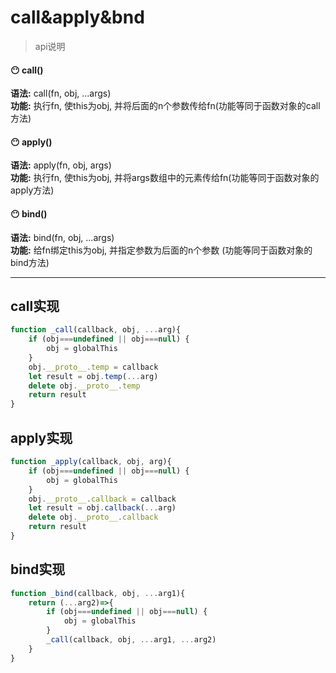 # call&apply&bnd

> api说明

#### 😶 call()
<strong>语法:</strong> call(fn, obj, ...args)<br/>
<strong>功能:</strong> 执行fn, 使this为obj, 并将后面的n个参数传给fn(功能等同于函数对象的call方法)
#### 😶 apply()
<strong>语法:</strong> apply(fn, obj, args)<br/>
<strong>功能:</strong> 执行fn, 使this为obj, 并将args数组中的元素传给fn(功能等同于函数对象的apply方法)
#### 😶 bind()
<strong>语法:</strong> bind(fn, obj, ...args)<br/>
<strong>功能:</strong> 给fn绑定this为obj, 并指定参数为后面的n个参数 (功能等同于函数对象的bind方法)

<hr/>

## call实现

```javascript
function _call(callback, obj, ...arg){
    if (obj===undefined || obj===null) {
        obj = globalThis
    }
    obj.__proto__.temp = callback
    let result = obj.temp(...arg)
    delete obj.__proto__.temp
    return result
}
```

## apply实现

```javascript
function _apply(callback, obj, arg){
    if (obj===undefined || obj===null) {
        obj = globalThis
    }
    obj.__proto__.callback = callback
    let result = obj.callback(...arg)
    delete obj.__proto__.callback
    return result
}
```

## bind实现

```javascript
function _bind(callback, obj, ...arg1){
    return (...arg2)=>{
        if (obj===undefined || obj===null) {
            obj = globalThis
        }
        _call(callback, obj, ...arg1, ...arg2)
    }
}
```